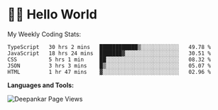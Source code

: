 # 👋🏽 Hello World 

<!--![Deepankar's github stats](https://github-readme-stats.vercel.app/api?username=Deep-Codes&count_private=true&show_icons=true&theme=radical)-->
My Weekly Coding Stats:

<!--START_SECTION:waka-->
```text
TypeScript   30 hrs 2 mins   ████████████▒░░░░░░░░░░░░   49.78 % 
JavaScript   18 hrs 24 mins  ███████▓░░░░░░░░░░░░░░░░░   30.51 % 
CSS          5 hrs 1 min     ██░░░░░░░░░░░░░░░░░░░░░░░   08.32 % 
JSON         3 hrs 3 mins    █▒░░░░░░░░░░░░░░░░░░░░░░░   05.07 % 
HTML         1 hr 47 mins    ▓░░░░░░░░░░░░░░░░░░░░░░░░   02.96 % 
```
<!--END_SECTION:waka-->

**Languages and Tools:**



<p align="left"> <img src="https://komarev.com/ghpvc/?username=Deep-Codes&label=Views&color=blue&style=plastic" alt="Deepankar Page Views" /> </p>
